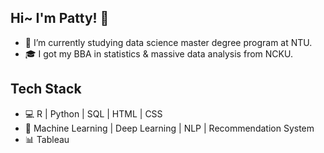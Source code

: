 ## Hi~ I'm Patty! 👋
- 🌱 I’m currently studying data science master degree program at NTU.
- 🎓 I got my BBA in statistics & massive data analysis from NCKU.


## Tech Stack
- 💻 R | Python | SQL | HTML | CSS
- 💎 Machine Learning | Deep Learning | NLP | Recommendation System
- 📊 Tableau
<!---
patty5916/patty5916 is a ✨ special ✨ repository because its `README.md` (this file) appears on your GitHub profile.
You can click the Preview link to take a look at your changes.
--->
